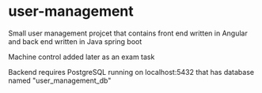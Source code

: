 # user-management
Small user management projcet that contains front end written in Angular and back end written in Java spring boot

Machine control added later as an exam task

Backend requires PostgreSQL running on localhost:5432 that has database named "user_management_db"
